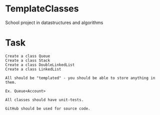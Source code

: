 # TemplateClasses
School project in datastructures and algorithms

# Task
```
Create a class Queue
Create a class Stack
Create a class DoubleLinkedList
Create a class LinkedList

All should be "templated" - you should be able to store anything in them.

Ex. Queue<Account>

All classes should have unit-tests. 

GitHub should be used for source code.
```
